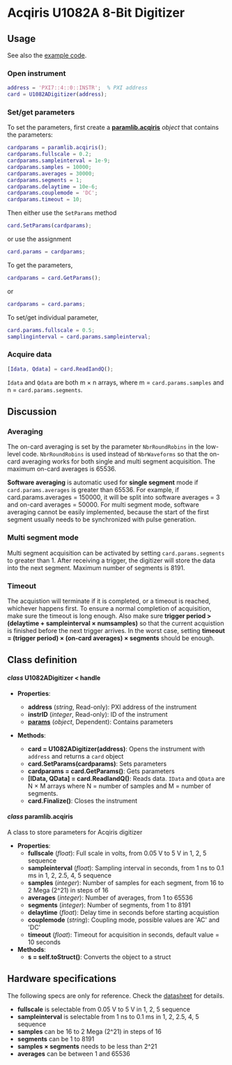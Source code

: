 # Acqiris U1082A 8-Bit Digitizer
## Usage
See also the [example code](../ExampleCode/U1082A.m).
### Open instrument
```matlab
address = 'PXI7::4::0::INSTR';  % PXI address
card = U1082ADigitizer(address);
```
### Set/get parameters
To set the parameters, first create a [**paramlib.acqiris**](#params) *object* that contains the parameters:
```matlab
cardparams = paramlib.acqiris();
cardparams.fullscale = 0.2;
cardparams.sampleinterval = 1e-9;
cardparams.samples = 10000;
cardparams.averages = 30000;
cardparams.segments = 1;
cardparams.delaytime = 10e-6;
cardparams.couplemode = 'DC';
cardparams.timeout = 10;
```
Then either use the `SetParams` method
```matlab
card.SetParams(cardparams);
```
or use the assignment
```matlab
card.params = cardparams;
```
To get the parameters,
```matlab
cardparams = card.GetParams();
```
or
```matlab
cardparams = card.params;
```
To set/get individual parameter,
```matlab
card.params.fullscale = 0.5;
samplinginterval = card.params.sampleinterval;
```
### Acquire data
```matlab
[Idata, Qdata] = card.ReadIandQ();
```
`Idata` and `Qdata` are both m × n arrays, where m = `card.params.samples` and n = `card.params.segments`.

## Discussion
### Averaging
The on-card averaging is set by the parameter `NbrRoundRobins` in the low-level code. `NbrRoundRobins` is used instead of `NbrWaveforms` so that the on-card averaging works for both single and multi segment acquisition. The maximum on-card averages is 65536.

**Software averaging** is automatic used for **single segment** mode if `card.params.averages` is greater than 65536. For example, if card.params.averages = 150000, it will be split into software averages = 3 and on-card averages = 50000. For multi segment mode, software averaging cannot be easily implemented, because the start of the first segment usually needs to be synchronized with pulse generation.

### Multi segment mode
Multi segment acquisition can be activated by setting `card.params.segments` to greater than 1. After receiving a trigger, the digitizer will store the data into the next segment. Maximum number of segments is 8191.

### Timeout
The acquistion will terminate if it is completed, or a timeout is reached, whichever happens first. To ensure a normal completion of acquisition, make sure the timeout is long enough. Also make sure **trigger period > (delaytime + sampleinterval × numsamples)** so that the current acquistion is finished before the next trigger arrives. In the worst case, setting **timeout = (trigger period) × (on-card averages) × segments** should be enough.

## Class definition
#### *class* U1082ADigitizer < handle
* **Properties**: 
  * **address** (*string*, Read-only): PXI address of the instrument
  * **instrID** (*integer*, Read-only): ID of the instrument
  * [**params**](#params) (*object*, Dependent): Contains parameters

* **Methods**:
  * **card = U1082ADigitizer(address)**: Opens the instrument with `address` and returns a `card` object
  * **card.SetParams(cardparams)**: Sets parameters
  * **cardparams = card.GetParams()**: Gets parameters
  * **[IData, QData] = card.ReadIandQ()**: Reads data. `IData` and `QData` are N × M arrays where N = number of samples and M = number of segments.
  * **card.Finalize()**: Closes the instrument
  
#### <a name="params"></a>*class* paramlib.acqiris
A class to store parameters for Acqiris digitizer
* **Properties**:
  * **fullscale** (*float*): Full scale in volts, from 0.05 V to 5 V in 1, 2, 5 sequence
  * **sampleinterval** (*float*): Sampling interval in seconds, from 1 ns to 0.1 ms in 1, 2, 2.5, 4, 5 sequence
  * **samples** (*integer*): Number of samples for each segment, from 16 to 2 Mega (2^21) in steps of 16
  * **averages** (*integer*): Number of averages, from 1 to 65536
  * **segments** (*integer*): Number of segments, from 1 to 8191
  * **delaytime** (*float*): Delay time in seconds before starting acquistion
  * **couplemode** (*string*): Coupling mode, possible values are 'AC' and 'DC'
  * **timeout** (*float*): Timeout for acquisition in seconds, default value = 10 seconds
* **Methods**:
  * **s = self.toStruct()**: Converts the object to a struct
  
## Hardware specifications
The following specs are only for reference. Check the [datasheet](./Specs.pdf) for details.

- **fullscale**  is selectable from 0.05 V to 5 V in 1, 2, 5 sequence
- **sampleinterval** is selectable from 1 ns to 0.1 ms in 1, 2, 2.5, 4, 5 sequence
- **samples** can be 16 to 2 Mega (2^21) in steps of 16
- **segments** can be 1 to 8191
- **samples × segments** needs to be less than 2^21
- **averages** can be between 1 and 65536
